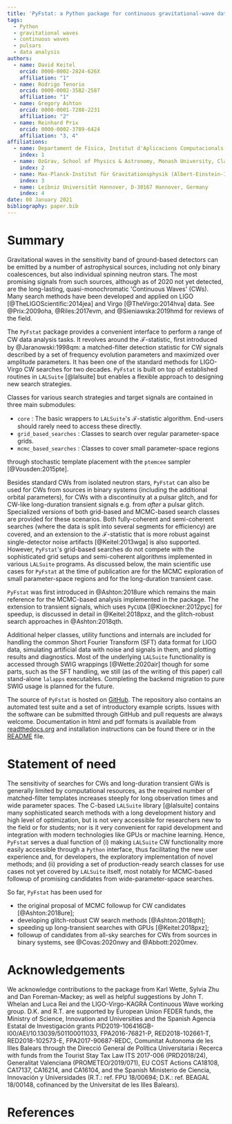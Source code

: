 ```yaml
---
title: 'PyFstat: a Python package for continuous gravitational-wave data analysis'
tags:
  - Python
  - gravitational waves
  - continuous waves
  - pulsars
  - data analysis
authors:
  - name: David Keitel
    orcid: 0000-0002-2824-626X
    affiliation: "1"
  - name: Rodrigo Tenorio
    orcid: 0000-0002-3582-2587
    affiliation: "1"
  - name: Gregory Ashton
    orcid: 0000-0001-7288-2231
    affiliation: "2"
  - name: Reinhard Prix
    orcid: 0000-0002-3789-6424
    affiliation: "3, 4"
affiliations:
  - name: Departament de Física, Institut d'Aplicacions Computacionals i de Codi Comunitari (IAC3), Universitat de les Illes Balears, and Institut d'Estudis Espacials de Catalunya (IEEC), Crta. Valldemossa km 7.5, E-07122 Palma, Spain
    index: 1
  - name: OzGrav, School of Physics & Astronomy, Monash University, Clayton 3800, Victoria, Australia
    index: 2
  - name: Max-Planck-Institut für Gravitationsphysik (Albert-Einstein-Institut), D-30167 Hannover, Germany
    index: 3
  - name: Leibniz Universität Hannover, D-30167 Hannover, Germany
    index: 4
date: 08 January 2021
bibliography: paper.bib
---
```


# Summary

Gravitational waves in the sensitivity band of ground-based detectors
can be emitted by a number of astrophysical sources,
including not only binary coalescences, but also individual spinning neutron stars.
The most promising signals from such sources,
although as of 2020 not yet detected,
are the long-lasting, quasi-monochromatic 'Continuous Waves' (CWs).
Many search methods have been developed and applied on
LIGO [@TheLIGOScientific:2014jea]
and Virgo [@TheVirgo:2014hva] data.
See @Prix:2009oha, @Riles:2017evm, and @Sieniawska:2019hmd for reviews of the field.

The `PyFstat` package provides a convenient interface
to perform a range of CW data analysis tasks.
It revolves around the $\mathcal{F}$-statistic,
first introduced by @Jaranowski:1998qm:
a matched-filter detection statistic for CW signals
described by a set of frequency evolution parameters
and maximized over amplitude parameters.
It has been one of the standard methods for LIGO-Virgo CW searches for two decades.
`PyFstat` is built on top of established routines
in `LALSuite` [@lalsuite]
but enables a flexible approach to designing new search strategies.

Classes for various search strategies and target signals
are contained in three main submodules:

- `core` : The basic wrappers to `LALSuite`'s $\mathcal{F}$-statistic algorithm.
End-users should rarely need to access these directly.
- `grid_based_searches` : Classes to search over regular parameter-space grids.
- `mcmc_based_searches` : Classes to cover small parameter-space regions
<!-- around search targets or promising signal candidates from wider searches ('followup' use case) -->
through stochastic template placement with the `ptemcee` sampler [@Vousden:2015pte].

Besides standard CWs from isolated neutron stars, `PyFstat` can also be used
for CWs from sources in binary systems (including the additional orbital parameters),
for CWs with a discontinuity at a pulsar glitch,
and for CW-like long-duration transient signals e.g. from _after_ a pulsar glitch.
Specialized versions of both grid-based and MCMC-based search classes
are provided for these scenarios.
Both fully-coherent and semi-coherent searches
(where the data is split into several segments for efficiency)
are covered,
and an extension to the $\mathcal{F}$-statistic
that is more robust against single-detector noise artifacts
[@Keitel:2013wga]
is also supported.
However, `PyFstat`'s grid-based searches do not compete with the sophisticated
grid setups and semi-coherent algorithms implemented in various `LALSuite` programs.
As discussed below, the main scientific use cases for `PyFstat` at the time of publication
are for the MCMC exploration of small parameter-space regions
and for the long-duration transient case.

`PyFstat` was first introduced in @Ashton:2018ure which remains the main reference
for the MCMC-based analysis implemented in the package.
The extension to transient signals, which uses `PyCUDA` [@Kloeckner:2012pyc] for speedup,
is discussed in detail in @Keitel:2018pxz,
and the glitch-robust search approaches in @Ashton:2018qth.

Additional helper classes, utility functions and internals are included for
handling the common Short Fourier Transform (SFT) data format for LIGO data,
simulating artificial data with noise and signals in them,
and plotting results and diagnostics.
Most of the underlying `LALSuite` functionality is accessed through SWIG wrappings [@Wette:2020air]
though for some parts, such as the SFT handling,
we still (as of the writing of this paper) call stand-alone `lalapps` executables.
Completing the backend migration to pure SWIG usage is planned for the future.

The source of `PyFstat` is hosted on [GitHub](https://github.com/PyFstat/PyFstat/).
The repository also contains an automated test suite
and a set of introductory example scripts.
Issues with the software can be submitted through GitHub
and pull requests are always welcome.
Documentation in html and pdf formats is available from [readthedocs.org](https://readthedocs.org/projects/pyfstat/)
and installation instructions can be found there
or in the [README](https://github.com/PyFstat/PyFstat/blob/master/README.md) file.


# Statement of need

The sensitivity of searches for CWs and long-duration transient GWs
is generally limited by computational resources,
as the required number of matched-filter templates increases steeply
for long observation times and wide parameter spaces.
The C-based `LALSuite` library [@lalsuite] contains many sophisticated search methods
with a long development history and high level of optimization,
but is not very accessible for researchers new to the field or for students;
nor is it very convenient for rapid development and integration with modern technologies
like GPUs or machine learning.
Hence, `PyFstat` serves a dual function of
(i) making `LALSuite` CW functionality more easily accessible through a `Python` interface,
thus facilitating the new user experience and,
for developers, the exploratory implementation of novel methods;
and (ii) providing a set of production-ready search classes for use cases not yet covered by `LALSuite` itself,
most notably for MCMC-based followup of promising candidates from wide-parameter-space searches.

So far, `PyFstat` has been used for

- the original proposal of MCMC followup for CW candidates [@Ashton:2018ure];
- developing glitch-robust CW search methods [@Ashton:2018qth];
- speeding up long-transient searches with GPUs [@Keitel:2018pxz];
- followup of candidates from all-sky searches for CWs from sources in binary systems,
see @Covas:2020nwy and @Abbott:2020mev.

# Acknowledgements

We acknowledge contributions to the package from Karl Wette, Sylvia Zhu and Dan Foreman-Mackey;
as well as helpful suggestions by John T. Whelan and Luca Rei
and the LIGO-Virgo-KAGRA Continuous Wave working group.
D.K. and R.T. are supported by European Union FEDER funds, the Ministry of Science, 
Innovation and Universities and the Spanish Agencia Estatal de Investigación grants
PID2019-106416GB-I00/AEI/10.13039/501100011033,
FPA2016-76821-P,
RED2018-102661-T,
RED2018-102573-E,
FPA2017-90687-REDC,
Comunitat Autonoma de les Illes Balears through the Direcció General de Política Universitaria i Recerca with funds from the Tourist Stay Tax Law ITS 2017-006 (PRD2018/24),
Generalitat Valenciana (PROMETEO/2019/071),
EU COST Actions CA18108, CA17137, CA16214, and CA16104,
and the Spanish Ministerio de Ciencia, Innovación y Universidades
(R.T.: ref. FPU 18/00694;
D.K.: ref. BEAGAL 18/00148, cofinanced by the Universitat de les Illes Balears).

# References
